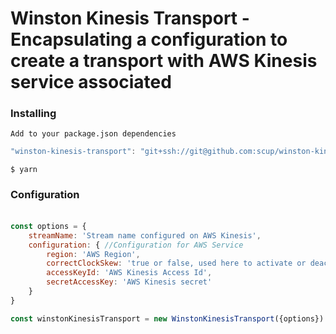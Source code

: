 # Winston Kinesis Transport - Encapsulating a configuration to create a transport with AWS Kinesis service associated
### Installing
    Add to your package.json dependencies 

```javascript
"winston-kinesis-transport": "git+ssh://git@github.com:scup/winston-kinesis-transport#master"
```
    $ yarn

### Configuration

#### 
```javascript

const options = {
    streamName: 'Stream name configured on AWS Kinesis',
    configuration: { //Configuration for AWS Service
        region: 'AWS Region',
        correctClockSkew: 'true or false, used here to activate or deactivate',
        accessKeyId: 'AWS Kinesis Access Id',
        secretAccessKey: 'AWS Kinesis secret'
    }
}

const winstonKinesisTransport = new WinstonKinesisTransport({options})
```
